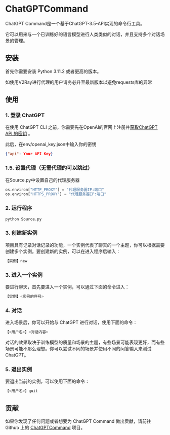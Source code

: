 # ChatGPTCommand

ChatGPT Command是一个基于ChatGPT-3.5-API实现的命令行工具。

它可以用来与一个已训练好的语言模型进行人类类似的对话，并且支持多个对话场景的管理。

## 安装

首先你需要安装 Python 3.11.2 或者更高的版本。

如使用V2Ray进行代理的用户请务必升至最新版本以避免requests库的异常

## 使用

### 1. 登录 ChatGPT

在使用 ChatGPT CLI 之前，你需要先在OpenAI的官网上注册并[获取ChatGPT API 的密钥](https://platform.openai.com/account/api-keys) 。

此后，在env/openai_key.json中输入你的密钥

```json
{"api": Your API Key}
```

### 1.5. 设置代理（无需代理的可以跳过）

在Source.py中设置自己的代理服务器

```python
os.environ["HTTP_PROXY"] = "代理服务器IP:端口"
os.environ["HTTPS_PROXY"] = "代理服务器IP:端口"
```

### 2. 运行程序

```sh
python Source.py
```

### 3. 创建新实例

项目具有记录对话记录的功能，一个实例代表了聊天的一个主题，你可以根据需要创建多个实例。要创建新的实例，可以在进入程序后输入：

```sh
【实例】new
```

### 3. 进入一个实例

要进行聊天，首先要进入一个实例，可以通过下面的命令进入：

```sh
【实例】<实例的序号>
```

### 4. 对话

进入场景后，你可以开始与 ChatGPT 进行对话，使用下面的命令：

```sh
【<用户名>】<对话内容>
```

对话的效果取决于训练模型的质量和场景的主题，有些场景可能表现更好，而有些场景可能不那么理想。你可以尝试不同的场景并使用不同的问答输入来测试 ChatGPT。

### 5. 退出实例

要退出当前的实例，可以使用下面的命令：

```sh
【<用户名>】quit
```

## 贡献

如果你发现了任何问题或者想要为 ChatGPT Command 做出贡献，请前往 Github 上的 [ChatGPTCommand](https://github.com/Ancaeus-whisper/ChatGPTCommand) 项目。
